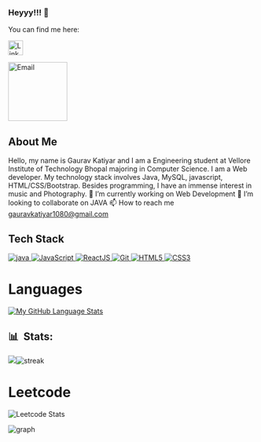 ### Heyyy!!! 👋


You can find me here:
<p align="left">
  <a href="https://www.linkedin.com/in/gaurav-katiyar/" target="blank"><img align="center" src="https://img.shields.io/badge/LinkedIn-0077B5?style=for-the-badge&logo=linkedin&logoColor=white" alt="LinkedIn" height="30" /></a>
  <p> </p>
  <a href="mailto:gauravkatiyar1080@gmail.com"><img title="Email" src="https://img.shields.io/badge/Gmail-D14836?style=for-the-badge&logo=gmail&logoColor=white" width="120"/></a> 
    

## About Me
Hello, my name is Gaurav Katiyar and I am a Engineering student at Vellore Institute of Technology Bhopal majoring in Computer Science. I am a Web developer. My technology stack involves Java, MySQL, javascript, HTML/CSS/Bootstrap. Besides programming, I have an immense interest in music and Photography.
🔭 I’m currently working on Web Development
👯 I’m looking to collaborate on JAVA
📫 How to reach me gauravkatiyar1080@gmail.com

 
## Tech Stack

<p align="left">
 <a href="#">
<img alt="java" src="https://img.shields.io/badge/java%20-%2300599C.svg?&style=for-the-badge&logo=c%2B%2B&ogoColor=white"/>
<img alt="JavaScript" src="https://img.shields.io/badge/javascript%20-%23323330.svg?&style=for-the-badge&logo=javascript&logoColor=%23F7DF1E"/>
 <img alt='ReactJS' src="https://img.shields.io/badge/ReactJS-ReactJS?style=for-the-badge&logo=react&color=303030"/> 
<img alt="Git" src="https://img.shields.io/badge/git%20-%23F05033.svg?&style=for-the-badge&logo=git&logoColor=white"/>
<img alt="HTML5" src="https://img.shields.io/badge/html5%20-%23E34F26.svg?&style=for-the-badge&logo=html5&logoColor=white"/>
<img alt="CSS3" src="https://img.shields.io/badge/css3%20-%231572B6.svg?&style=for-the-badge&logo=css3&logoColor=white"/>

 </a>
</p>
<h1> Languages </h1>

[![My GitHub Language Stats](https://github-readme-stats.vercel.app/api/top-langs/?username=Gktr1080&langs_count=5&theme=tokyonight)]()

## 📊 &nbsp;Stats:
  
![](https://github-readme-stats.anuraghazra1.vercel.app/api?username=Gktr1080&show_icons=true&include_all_commits=true&theme=radical)![streak](http://github-readme-streak-stats.herokuapp.com?user=Gktr1080&theme=dracula&date_format=M%20j%5B%2C%20Y%5D) 

<h1> Leetcode </h1>

![Leetcode Stats](https://leetcard.jacoblin.cool/Gktr1080?ext=heatmap&theme=dark&border=3&radius=20)



![graph](https://activity-graph.herokuapp.com/graph?username=Gktr1080&theme=dracula)
